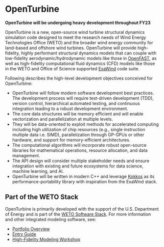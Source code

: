 # OpenTurbine

**OpenTurbine will be undergoing heavy development throughout FY23**

OpenTurbine is a new, open-source wind turbine structural dynamics simulation
code designed to meet the research needs of Wind Energy Technologies Office (WETO)
and the broader wind energy community for land-based and offshore wind turbines.
OpenTurbine will provide high-fidelity, highly performant structural dynamics
models that can couple with low-fidelity aerodynamic/hydrodynamic models like those
in [OpenFAST](https://github.com/OpenFAST/openfast), as well as high-fidelity
computational fluid dynamics (CFD) models like those in the WETO and Office
of Science supported [ExaWind](https://github.com/Exawind) code suite.

Following describes the high-level development objectives conceived for OpenTurbine:
- OpenTurbine will follow modern software development best practices. The
development process will require test-driven development (TDD), version control,
hierarchical automated testing, and continuous integration leading to a
robust development environment.
- The core data structures will be memory efficient and will enable vectorization
and parallelization at multiple levels.
- They will be data-oriented to exploit methods for accelerated computing including
high utilization of chip resources (e.g., single instruction multiple data i.e. SIMD),
parallelization through GP-GPUs or other hardware, and support for memory-efficient
architectures.
- The computational algorithms will incorporate robust open-source libraries for
mathematical operations, resource allocation, and data management.
- The API design will consider multiple stakeholder needs and ensure
integration with existing and future ecosystems for data science, machine learning,
and AI.
- OpenTurbine will be written in modern C++ and leverage [Kokkos](https://github.com/kokkos/kokkos)
as its performance-portability library with inspiration from the ExaWind stack.

## Part of the WETO Stack

OpenTurbine is primarily developed with the support of the U.S. Department of Energy and is part of the [WETO Software Stack](https://nrel.github.io/WETOStack). For more information and other integrated modeling software, see:
- [Portfolio Overview](https://nrel.github.io/WETOStack/portfolio_analysis/overview.html)
- [Entry Guide](https://nrel.github.io/WETOStack/_static/entry_guide/index.html)
- [High-Fidelity Modeling Workshop](https://nrel.github.io/WETOStack/workshops/user_workshops_2024.html#high-fidelity-modeling)
